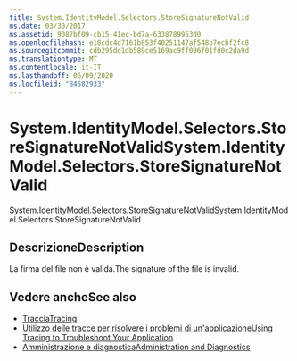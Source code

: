 ```yaml
---
title: System.IdentityModel.Selectors.StoreSignatureNotValid
ms.date: 03/30/2017
ms.assetid: 9087bf09-cb15-41ec-bd7a-6338789953d0
ms.openlocfilehash: e18cdc4d7161b853f40251147af548b7ecbf2fc8
ms.sourcegitcommit: cdb295dd1db589ce5169ac9ff096f01fd0c2da9d
ms.translationtype: MT
ms.contentlocale: it-IT
ms.lasthandoff: 06/09/2020
ms.locfileid: "84582933"
---
```

# <a name="systemidentitymodelselectorsstoresignaturenotvalid"></a><span data-ttu-id="d92f6-102">System.IdentityModel.Selectors.StoreSignatureNotValid</span><span class="sxs-lookup"><span data-stu-id="d92f6-102">System.IdentityModel.Selectors.StoreSignatureNotValid</span></span>
<span data-ttu-id="d92f6-103">System.IdentityModel.Selectors.StoreSignatureNotValid</span><span class="sxs-lookup"><span data-stu-id="d92f6-103">System.IdentityModel.Selectors.StoreSignatureNotValid</span></span>  
  
## <a name="description"></a><span data-ttu-id="d92f6-104">Descrizione</span><span class="sxs-lookup"><span data-stu-id="d92f6-104">Description</span></span>  
 <span data-ttu-id="d92f6-105">La firma del file non è valida.</span><span class="sxs-lookup"><span data-stu-id="d92f6-105">The signature of the file is invalid.</span></span>  
  
## <a name="see-also"></a><span data-ttu-id="d92f6-106">Vedere anche</span><span class="sxs-lookup"><span data-stu-id="d92f6-106">See also</span></span>

- [<span data-ttu-id="d92f6-107">Traccia</span><span class="sxs-lookup"><span data-stu-id="d92f6-107">Tracing</span></span>](index.md)
- [<span data-ttu-id="d92f6-108">Utilizzo delle tracce per risolvere i problemi di un'applicazione</span><span class="sxs-lookup"><span data-stu-id="d92f6-108">Using Tracing to Troubleshoot Your Application</span></span>](using-tracing-to-troubleshoot-your-application.md)
- [<span data-ttu-id="d92f6-109">Amministrazione e diagnostica</span><span class="sxs-lookup"><span data-stu-id="d92f6-109">Administration and Diagnostics</span></span>](../index.md)
